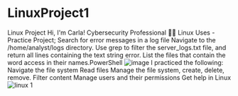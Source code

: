 # LinuxProject1
Linux Project
Hi, I'm Carla!
Cybersecurity Professional
👨‍💻 Linux Uses - Practice Project; 
Search for error messages in a log file
Navigate to the /home/analyst/logs directory.
Use grep to filter the server_logs.txt file, and return all lines containing the text string error.
List the files that contain the word access in their names.PowerShell
![image](https://github.com/kalejcamto/LinuxProject1/assets/101201140/1782bcf1-0692-4986-b504-c5ec550a1cac)
I practiced the following:
Navigate the file system
Read files
Manage the file system, create, delete, remove.
Filter content
Manage users and their permissions
Get help in Linux
![linux 1](https://github.com/kalejcamto/LinuxProject1/assets/101201140/51d17c9a-ea6b-4e03-8504-e63584ea1a83)



